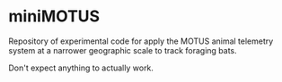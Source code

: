 # miniMOTUS
Repository of experimental code for apply the MOTUS animal telemetry system at a narrower geographic scale to track foraging bats. 

Don't expect anything to actually work. 